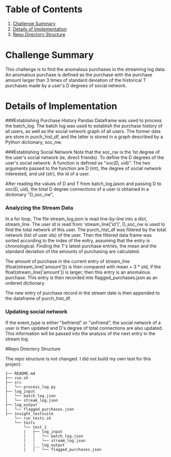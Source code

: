 # Table of Contents
1. [Challenge Summary](README.md#challenge-summary)
2. [Details of Implementation](README.md#details-of-implementation)
3. [Repo Directory Structure](README.md#Repo-Directory-Structure)


# Challenge Summary

This challenge is to find the anomalous purchases in the streaming log data. An anomalous purchase is defined as the purchase with the purchase amount larger than 3 times of standard deviation of the historical T purchases made by a user's D degrees of social network. 


# Details of Implementation

###Establishing Purchase History
Pandas Dataframe was used to process the batch_log. The batch log was used to establish the purchase history of all users, as well as the social network graph of all users. The former data are store in purch_hist_df, and the latter is stored in a graph described by a Python dictionary, soc_nw. 

###Establishing Social Network
Note that the soc_nw is the 1st degree of the user's social network (ie, direct friends). To define the D degrees of the user's social network. A function is defined as "soc(D, uid)". The two arguments passed to the function are D (int), the degree of social network interested, and uid (str), the id of a user. 

After reading the values of D and T from batch_log.jason and passing D to soc(D, uid), the total D degree connections of a user is obtained in a dictionary "D_soc_nw", 

### Analyzing the Stream Data
In a for loop, The file stream_log.json is read line-by-line into a dict, stream_line. The user id is read from 'stream_line['id']', D_soc_nw is used to find the total network of this user. The purch_hist_df was filtered by the total network (list of user ids) of the user. Then the filtered data frame was sorted according to the index of the entry, assuming that the entry is chronological. Finding the T's latest purchase entries, the mean and the standard deviation of the amounts of purchasing are calculated.

The amount of purchase in the current entry of stream_line (float(stream_line['amount'])) is then compared with mean + 3 * std, if the float(stream_line['amount']) is larger, then this entry is an anomalous purchase. This entry is then recorded into flagged_purchases.json as an ordered dictionary. 

The new entry of purchase record in the stream date is then appended to the dataframe of purch_hist_df.

### Updating social network
If the event_type is either "befriend" or "unfriend", the social network of a user is then updated and D's degree of total connections are also updated. This information will be passed into the analysis of the next entry in the stream log. 




#Repo Directory Structure

The repo structure is not changed. I did not build my own test for this project:

    ├── README.md 
    ├── run.sh
    ├── src
    │   └── process_log.py
    ├── log_input
    │   └── batch_log.json
    │   └── stream_log.json
    ├── log_output
    |   └── flagged_purchases.json
    ├── insight_testsuite
        └── run_tests.sh
        └── tests
            └── test_1
            |   ├── log_input
            |   │   └── batch_log.json
            |   │   └── stream_log.json
            |   |__ log_output
            |   │   └── flagged_purchases.json
